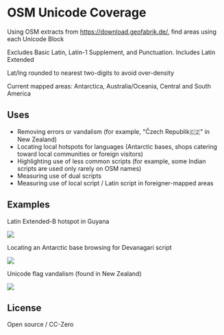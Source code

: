 # OSM Unicode Coverage

Using OSM extracts from https://download.geofabrik.de/, find areas using each Unicode Block

Excludes Basic Latin, Latin-1 Supplement, and Punctuation. Includes Latin Extended

Lat/lng rounded to nearest two-digits to avoid over-density

Current mapped areas: Antarctica, Australia/Oceania, Central and South America

## Uses

- Removing errors or vandalism (for example, "Čzech Republik🇨🇿" in New Zealand)
- Locating local hotspots for languages (Antarctic bases, shops catering toward local communities or foreign visitors)
- Highlighting use of less common scripts (for example, some Indian scripts are used only rarely on OSM names)
- Measuring use of dual scripts
- Measuring use of local script / Latin script in foreigner-mapped areas

## Examples

Latin Extended-B hotspot in Guyana

<img src="https://mapmeld.com/osm-unicode-coverage/img/latinextendedb.png?r=3"/>

Locating an Antarctic base browsing for Devanagari script

<img src="https://mapmeld.com/osm-unicode-coverage/img/antarctic_bases.png?r=2"/>

Unicode flag vandalism (found in New Zealand)

<img src="https://mapmeld.com/osm-unicode-coverage/img/czechvandal.png?r=2"/>

## License

Open source / CC-Zero

